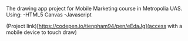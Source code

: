 The drawing app project for Mobile Marketing course in Metropolia UAS.
Using:
-HTML5 Canvas 
-Javascript

(Project link)[https://codepen.io/tienpham94/pen/eEdaJg](access with a mobile device to touch draw)

